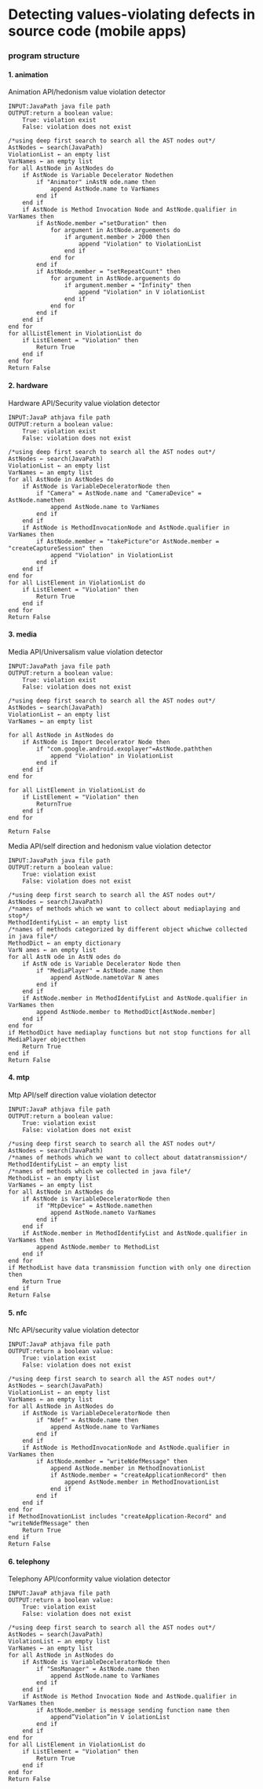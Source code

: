 # Detecting values-violating defects in source code (mobile apps)


### program structure

#### 1. animation

Animation API/hedonism value violation detector

	INPUT:JavaPath java file path
	OUTPUT:return a boolean value:
		True: violation exist
		False: violation does not exist

	/*using deep first search to search all the AST nodes out*/
	AstNodes ← search(JavaPath)
	ViolationList ← an empty list
	VarNames ← an empty list
	for all AstNode in AstNodes do
		if AstNode is Variable Decelerator Nodethen
			if "Animator" inAstN ode.name then
				append AstNode.name to VarNames
			end if
		end if
		if AstNode is Method Invocation Node and AstNode.qualifier in VarNames then
			if AstNode.member ="setDuration" then
				for argument in AstNode.arguements do
					if argument.member > 2000 then
						append "Violation" to ViolationList
					end if
				end for
			end if
			if AstNode.member = "setRepeatCount" then
				for argument in AstNode.arguements do
					if argument.member = "Infinity" then
						append "Violation" in V iolationList
					end if
				end for
			end if
		end if
	end for
	for allListElement in ViolationList do
		if ListElement = "Violation" then
			Return True
		end if
	end for
	Return False





#### 2. hardware

Hardware API/Security value violation detector

	INPUT:JavaP athjava file path
	OUTPUT:return a boolean value:
		True: violation exist
		False: violation does not exist

	/*using deep first search to search all the AST nodes out*/
	AstNodes ← search(JavaPath)
	ViolationList ← an empty list
	VarNames ← an empty list
	for all AstNode in AstNodes do
		if AstNode is VariableDeceleratorNode then
			if "Camera" = AstNode.name and "CameraDevice" = AstNode.namethen
				append AstNode.name to VarNames
			end if
		end if
		if AstNode is MethodInvocationNode and AstNode.qualifier in VarNames then
			if AstNode.member = "takePicture"or AstNode.member = "createCaptureSession" then
				append "Violation" in ViolationList
			end if
		end if
	end for
	for all ListElement in ViolationList do
		if ListElement = "Violation" then
			Return True
		end if
	end for
	Return False



#### 3. media

Media API/Universalism value violation detector

	INPUT:JavaPath java file path
	OUTPUT:return a boolean value:
		True: violation exist
		False: violation does not exist

	/*using deep first search to search all the AST nodes out*/
	AstNodes ← search(JavaPath)
	ViolationList ← an empty list
	VarNames ← an empty list
	
	for all AstNode in AstNodes do
		if AstNode is Import Decelerator Node then
			if "com.google.android.exoplayer"=AstNode.paththen
				append "Violation" in ViolationList
			end if
		end if
	end for

	for all ListElement in ViolationList do
		if ListElement = "Violation" then
			ReturnTrue	
		end if
	end for

	Return False

Media API/self direction and hedonism value violation detector

	INPUT:JavaPath java file path
	OUTPUT:return a boolean value:
		True: violation exist
		False: violation does not exist

	/*using deep first search to search all the AST nodes out*/
	AstNodes ← search(JavaPath)
	/*names of methods which we want to collect about mediaplaying and stop*/
	MethodIdentifyList ← an empty list
	/*names of methods categorized by different object whichwe collected in java file*/
	MethodDict ← an empty dictionary
	VarN ames ← an empty list
	for all AstN ode in AstN odes do
		if AstN ode is Variable Decelerator Node then
			if "MediaPlayer" = AstNode.name then
				append AstNode.nametoVar N ames
			end if
		end if
		if AstNode.member in MethodIdentifyList and AstNode.qualifier in VarNames then 
			append AstNode.member to MethodDict[AstNode.member]
		end if
	end for
	if MethodDict have mediaplay functions but not stop functions for all MediaPlayer objectthen
		Return True
	end if
	Return False



#### 4. mtp

Mtp API/self direction value violation detector

	INPUT:JavaP athjava file path
	OUTPUT:return a boolean value:
		True: violation exist
		False: violation does not exist

	/*using deep first search to search all the AST nodes out*/
	AstNodes ← search(JavaPath)
	/*names of methods which we want to collect about datatransmission*/
	MethodIdentifyList ← an empty list
	/*names of methods which we collected in java file*/
	MethodList ← an empty list
	VarNames ← an empty list
	for all AstNode in AstNodes do
		if AstNode is VariableDeceleratorNode then
			if "MtpDevice" = AstNode.namethen
				append AstNode.nameto VarNames
			end if
		end if
		if AstNode.member in MethodIdentifyList and AstNode.qualifier in VarNames then
			append AstNode.member to MethodList
		end if
	end for
	if MethodList have data transmission function with only one direction then
		Return True
	end if
	Return False


#### 5. nfc

Nfc API/security value violation detector


	INPUT:JavaP athjava file path
	OUTPUT:return a boolean value:
		True: violation exist
		False: violation does not exist

	/*using deep first search to search all the AST nodes out*/
	AstNodes ← search(JavaPath)
	ViolationList ← an empty list
	VarNames ← an empty list
	for all AstNode in AstNodes do
		if AstNode is VariableDeceleratorNode then
			if "Ndef" = AstNode.name then
				append AstNode.name to VarNames
			end if
		end if
		if AstNode is MethodInvocationNode and AstNode.qualifier in VarNames then
			if AstNode.member = "writeNdefMessage" then
				append AstNode.member in MethodInovationList
				if AstNode.member = "createApplicationRecord" then
					append AstNode.member in MethodInovationList
				end if
			end if
		end if
	end for
	if MethodInovationList includes "createApplication-Record" and "writeNdefMessage" then
		Return True
	end if
	Return False


#### 6. telephony

Telephony API/conformity value violation detector

	INPUT:JavaP athjava file path
	OUTPUT:return a boolean value:
		True: violation exist
		False: violation does not exist

	/*using deep first search to search all the AST nodes out*/
	AstNodes ← search(JavaPath)
	ViolationList ← an empty list
	VarNames ← an empty list
	for all AstNode in AstNodes do
		if AstNode is VariableDeceleratorNode then
			if "SmsManager" = AstNode.name then
				append AstNode.name to VarNames
			end if
		end if
		if AstNode is Method Invocation Node and AstNode.qualifier in VarNames then
			if AstNode.member is message sending function name then
				append”Violation”in V iolationList
			end if
		end if
	end for
	for all ListElement in ViolationList do
		if ListElement = "Violation" then
			Return True
		end if
	end for
	Return False


